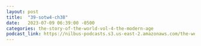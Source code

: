 ```yaml
---
layout: post
title:  "39-sotw4-ch38"
date:   2023-07-09 06:39:00 -0500
categories: the-story-of-the-world-vol-4-the-modern-age
podcast_link: https://nilbus-podcasts.s3.us-east-2.amazonaws.com/the-well-trained-mind/The%20Story%20of%20the%20World%20Vol.%204%20The%20Modern%20Age/39-sotw4-ch38.mp3
---
```


